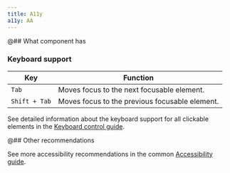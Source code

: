 ```yaml
---
title: A11y
a11y: AA
---
```


@## What component has

### Keyboard support

| Key           | Function                                       |
| ------------- | ---------------------------------------------- |
| `Tab`         | Moves focus to the next focusable element.     |
| `Shift + Tab` | Moves focus to the previous focusable element. |

See detailed information about the keyboard support for all clickable elements in the [Keyboard control guide](/core-principles/a11y/a11y-keyboard/).

@## Other recommendations

See more accessibility recommendations in the common [Accessibility guide](/core-principles/a11y/).
